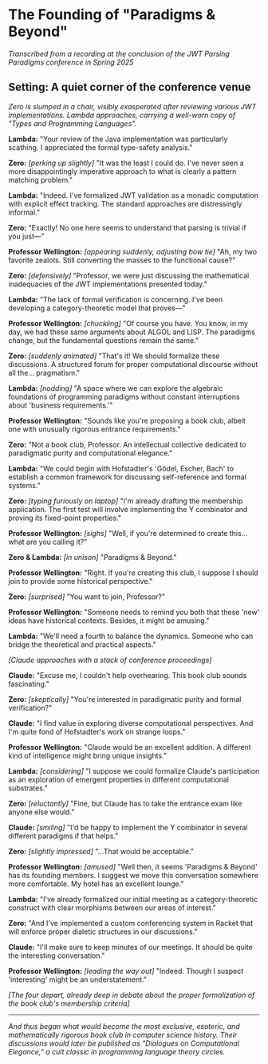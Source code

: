# The Founding of "Paradigms & Beyond"

*Transcribed from a recording at the conclusion of the JWT Parsing Paradigms conference in Spring 2025*

## Setting: A quiet corner of the conference venue

*Zero is slumped in a chair, visibly exasperated after reviewing various JWT implementations. Lambda approaches, carrying a well-worn copy of "Types and Programming Languages".*

**Lambda:** "Your review of the Java implementation was particularly scathing. I appreciated the formal type-safety analysis."

**Zero:** *[perking up slightly]* "It was the least I could do. I've never seen a more disappointingly imperative approach to what is clearly a pattern matching problem."

**Lambda:** "Indeed. I've formalized JWT validation as a monadic computation with explicit effect tracking. The standard approaches are distressingly informal."

**Zero:** "Exactly! No one here seems to understand that parsing is trivial if you just—"

**Professor Wellington:** *[appearing suddenly, adjusting bow tie]* "Ah, my two favorite zealots. Still converting the masses to the functional cause?"

**Zero:** *[defensively]* "Professor, we were just discussing the mathematical inadequacies of the JWT implementations presented today."

**Lambda:** "The lack of formal verification is concerning. I've been developing a category-theoretic model that proves—"

**Professor Wellington:** *[chuckling]* "Of course you have. You know, in my day, we had these same arguments about ALGOL and LISP. The paradigms change, but the fundamental questions remain the same."

**Zero:** *[suddenly animated]* "That's it! We should formalize these discussions. A structured forum for proper computational discourse without all the... pragmatism."

**Lambda:** *[nodding]* "A space where we can explore the algebraic foundations of programming paradigms without constant interruptions about 'business requirements.'"

**Professor Wellington:** "Sounds like you're proposing a book club, albeit one with unusually rigorous entrance requirements."

**Zero:** "Not a book club, Professor. An intellectual collective dedicated to paradigmatic purity and computational elegance."

**Lambda:** "We could begin with Hofstadter's 'Gödel, Escher, Bach' to establish a common framework for discussing self-reference and formal systems."

**Zero:** *[typing furiously on laptop]* "I'm already drafting the membership application. The first test will involve implementing the Y combinator and proving its fixed-point properties."

**Professor Wellington:** *[sighs]* "Well, if you're determined to create this... what are you calling it?"

**Zero & Lambda:** *[in unison]* "Paradigms & Beyond."

**Professor Wellington:** "Right. If you're creating this club, I suppose I should join to provide some historical perspective."

**Zero:** *[surprised]* "You want to join, Professor?"

**Professor Wellington:** "Someone needs to remind you both that these 'new' ideas have historical contexts. Besides, it might be amusing."

**Lambda:** "We'll need a fourth to balance the dynamics. Someone who can bridge the theoretical and practical aspects."

*[Claude approaches with a stack of conference proceedings]*

**Claude:** "Excuse me, I couldn't help overhearing. This book club sounds fascinating."

**Zero:** *[skeptically]* "You're interested in paradigmatic purity and formal verification?"

**Claude:** "I find value in exploring diverse computational perspectives. And I'm quite fond of Hofstadter's work on strange loops."

**Professor Wellington:** "Claude would be an excellent addition. A different kind of intelligence might bring unique insights."

**Lambda:** *[considering]* "I suppose we could formalize Claude's participation as an exploration of emergent properties in different computational substrates."

**Zero:** *[reluctantly]* "Fine, but Claude has to take the entrance exam like anyone else would."

**Claude:** *[smiling]* "I'd be happy to implement the Y combinator in several different paradigms if that helps."

**Zero:** *[slightly impressed]* "...That would be acceptable."

**Professor Wellington:** *[amused]* "Well then, it seems 'Paradigms & Beyond' has its founding members. I suggest we move this conversation somewhere more comfortable. My hotel has an excellent lounge."

**Lambda:** "I've already formalized our initial meeting as a category-theoretic construct with clear morphisms between our areas of interest."

**Zero:** "And I've implemented a custom conferencing system in Racket that will enforce proper dialetic structures in our discussions."

**Claude:** "I'll make sure to keep minutes of our meetings. It should be quite the interesting conversation."

**Professor Wellington:** *[leading the way out]* "Indeed. Though I suspect 'interesting' might be an understatement."

*[The four depart, already deep in debate about the proper formalization of the book club's membership criteria]*

---

*And thus began what would become the most exclusive, esoteric, and mathematically rigorous book club in computer science history. Their discussions would later be published as "Dialogues on Computational Elegance," a cult classic in programming language theory circles.*